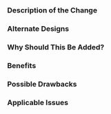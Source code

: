 <!--
Requirements

Filling out the template is required. Any pull request that does not include enough information to be reviewed in a timely manner may be closed at the maintainers' discretion.
All new code requires tests to ensure against regressions
-->

### Description of the Change

<!--
We must be able to understand the design of your change from this description. If we can't get a good idea of what the code will be doing from the description here, the pull request may be closed at the maintainers' discretion. Keep in mind that the maintainer reviewing this PR may not be familiar with or have worked with the code here recently, so please walk us through the concepts.
-->

### Alternate Designs

<!-- Explain what other alternates were considered, if any, and why the proposed version was selected -->

### Why Should This Be Added?

<!-- Explain why this functionality should be added to Bastion -->

### Benefits

<!-- What benefits will be realized by the code change? -->

### Possible Drawbacks

<!-- Are there any possible side-effects or negative impacts of the code change? If yes, state them.-->

### Applicable Issues

<!-- Enter any applicable Issues here -->
